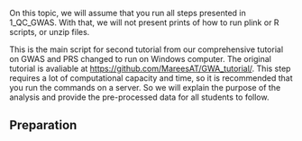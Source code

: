 On  this topic, we will assume that you run all steps presented in 1_QC_GWAS. With that, we will not present prints of how to run plink or R scripts, or unzip files.

This is the main script for second tutorial from our comprehensive tutorial on GWAS and PRS changed to run on Windows computer. The original tutorial is avaliable at https://github.com/MareesAT/GWA_tutorial/. This step requires a lot of computational capacity and time, so it is recommended that you run the commands on a server. So we will explain the purpose of the analysis and provide the pre-processed data for all students to follow.

## Preparation

